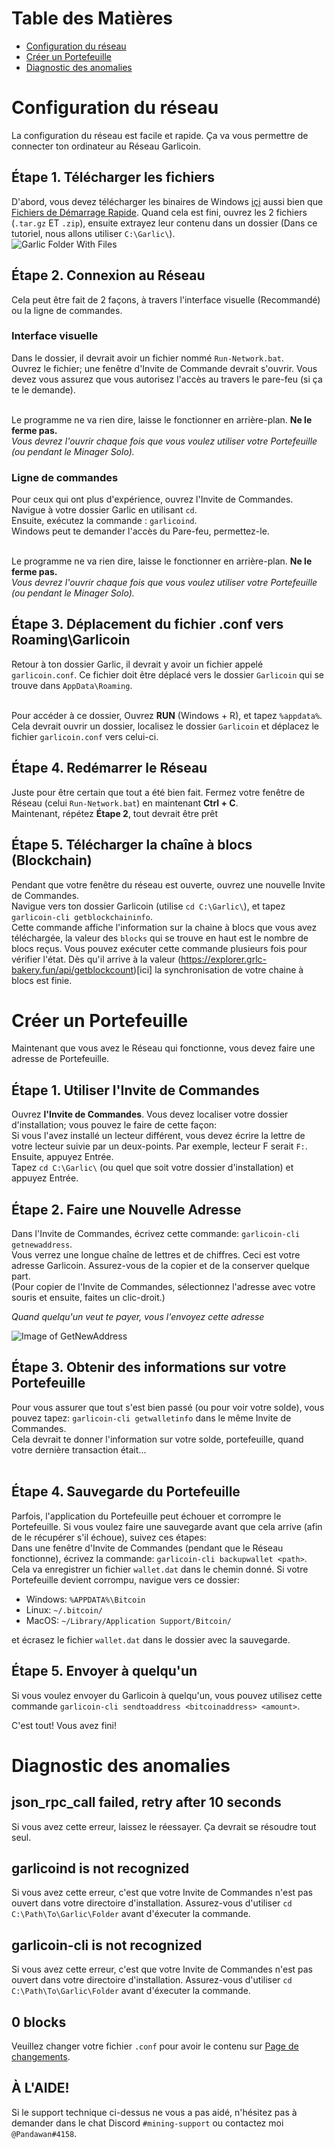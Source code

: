 # Table des Matières
- [Configuration du réseau](#configuration-du-réseau)
- [Créer un Portefeuille](#créer-un-portefeuille)
- [Diagnostic des anomalies](#diagnostic-des-anomalies)

# Configuration du réseau
La configuration du réseau est facile et rapide. Ça va vous permettre de connecter ton ordinateur au Réseau Garlicoin.

## Étape 1. Télécharger les fichiers
D'abord, vous devez télécharger les binaires de Windows [içi](https://garlicoin.io/downloads) aussi bien que [Fichiers de Démarrage Rapide](ROOT/files/wallet-win.zip).
Quand cela est fini, ouvrez les 2 fichiers (`.tar.gz` ET `.zip`), ensuite extrayez leur contenu dans un dossier (Dans ce tutoriel, nous allons utiliser `C:\Garlic\`).  
![Garlic Folder With Files](https://i.imgur.com/YYqtODB.png)

## Étape 2. Connexion au Réseau
Cela peut être fait de 2 façons, à travers l'interface visuelle (Recommandé) ou la ligne de commandes.  

### Interface visuelle
Dans le dossier, il devrait avoir un fichier nommé `Run-Network.bat`.  
Ouvrez le fichier; une fenêtre d'Invite de Commande devrait s'ouvrir. Vous devez vous assurez que vous autorisez l'accès au travers le pare-feu (si ça te le demande).  
<br>

Le programme ne va rien dire, laisse le fonctionner en arrière-plan. **Ne le ferme pas.**  
*Vous devrez l'ouvrir chaque fois que vous voulez utiliser votre Portefeuille (ou pendant le Minager Solo).*

### Ligne de commandes
Pour ceux qui ont plus d'expérience, ouvrez l'Invite de Commandes.  
Navigue à votre dossier Garlic en utilisant `cd`.  
Ensuite, exécutez la commande : `garlicoind`.   
Windows peut te demander l'accès du Pare-feu, permettez-le.  
<br>

Le programme ne va rien dire, laisse le fonctionner en arrière-plan. **Ne le ferme pas.**  
*Vous devrez l'ouvrir chaque fois que vous voulez utiliser votre Portefeuille (ou pendant le Minager Solo).*


## Étape 3. Déplacement du fichier .conf vers Roaming\Garlicoin
Retour à ton dossier Garlic, il devrait y avoir un fichier appelé `garlicoin.conf`. Ce fichier doit être déplacé vers le dossier `Garlicoin` qui se trouve dans `AppData\Roaming`.  
<br>

Pour accéder à ce dossier, Ouvrez **RUN** (Windows + R), et tapez  `%appdata%`. Cela devrait ouvrir un dossier, localisez le dossier `Garlicoin` et déplacez le fichier `garlicoin.conf` vers celui-ci.

## Étape 4. Redémarrer le Réseau
Juste pour être certain que tout a été bien fait. Fermez votre fenêtre de Réseau (celui `Run-Network.bat`) en maintenant **Ctrl + C**.  
Maintenant, répétez **Étape 2**, tout devrait être prêt 
<br>

## Étape 5. Télécharger la chaîne à blocs (Blockchain)
Pendant que votre fenêtre du réseau est ouverte, ouvrez une nouvelle Invite de Commandes.  
Navigue vers ton dossier Garlicoin (utilise `cd C:\Garlic\`), et tapez `garlicoin-cli getblockchaininfo`.  
Cette commande affiche l'information sur la chaine à blocs que vous avez téléchargée, la valeur des `blocks` qui se trouve en haut est le nombre de blocs reçus. Vous pouvez exécuter cette commande plusieurs fois pour vérifier l'état. Dès qu'il arrive à la valeur  (https://explorer.grlc-bakery.fun/api/getblockcount)[ici] la synchronisation de votre chaine à blocs est finie.

# Créer un Portefeuille
Maintenant que vous avez le Réseau qui fonctionne, vous devez faire une adresse de Portefeuille.  

## Étape 1. Utiliser l'Invite de Commandes
Ouvrez **l'Invite de Commandes**. Vous devez localiser votre dossier d'installation; vous pouvez le faire de cette façon:  
Si vous l'avez installé un lecteur différent, vous devez écrire la lettre de votre lecteur suivie par un deux-points. Par exemple, lecteur F serait `F:`. Ensuite, appuyez Entrée.   
Tapez `cd C:\Garlic\` (ou quel que soit votre dossier d'installation) et appuyez Entrée. 

## Étape 2. Faire une Nouvelle Adresse
Dans l'Invite de Commandes, écrivez cette commande: `garlicoin-cli getnewaddress`.  
Vous verrez une longue chaîne de lettres et de chiffres. Ceci est votre adresse Garlicoin. Assurez-vous de la copier et de la conserver quelque part.  
(Pour copier de l'Invite de Commandes, sélectionnez l'adresse avec votre souris et ensuite, faites un clic-droit.)   

*Quand quelqu'un veut te payer, vous l'envoyez cette adresse*

![Image of GetNewAddress](https://i.imgur.com/pjSUslM.png)

## Étape 3. Obtenir des informations sur votre Portefeuille
Pour vous assurer que tout s'est bien passé (ou pour voir votre solde), vous pouvez tapez: `garlicoin-cli getwalletinfo` dans le même Invite de Commandes.  
Cela devrait te donner l'information sur votre solde, portefeuille, quand votre dernière transaction était...  
<br>

## Étape 4. Sauvegarde du Portefeuille
Parfois, l'application du Portefeuille peut échouer et corrompre le Portefeuille. Si vous voulez faire une sauvegarde avant que cela arrive (afin de le récupérer s'il échoue), suivez ces étapes:  
Dans une fenêtre d'Invite de Commandes (pendant que le Réseau fonctionne), écrivez la commande: `garlicoin-cli backupwallet <path>`.  
Cela va enregistrer un fichier `wallet.dat` dans le chemin donné. Si votre Portefeuille devient corrompu, navigue vers ce dossier:
- Windows: `%APPDATA%\Bitcoin`
- Linux: `~/.bitcoin/`
- MacOS: `~/Library/Application Support/Bitcoin/`

et écrasez le fichier `wallet.dat` dans le dossier avec la sauvegarde.

## Étape 5. Envoyer à quelqu'un
Si vous voulez envoyer du Garlicoin à quelqu'un, vous pouvez utilisez cette commande `garlicoin-cli sendtoaddress <bitcoinaddress> <amount>`.

C'est tout! Vous avez fini!

# Diagnostic des anomalies

## json\_rpc\_call failed, retry after 10 seconds
Si vous avez cette erreur, laissez le réessayer. Ça devrait se résoudre tout seul.

## garlicoind is not recognized
Si vous avez cette erreur, c'est que votre Invite de Commandes n'est pas ouvert dans votre directoire d'installation. 
Assurez-vous d'utiliser `cd C:\Path\To\Garlic\Folder` avant d'éxecuter la commande.

## garlicoin-cli is not recognized
Si vous avez cette erreur, c'est que votre Invite de Commandes n'est pas ouvert dans votre directoire d'installation. 
Assurez-vous d'utiliser `cd C:\Path\To\Garlic\Folder` avant d'éxecuter la commande.

## 0 blocks
Veuillez changer votre fichier `.conf`  pour avoir le contenu sur [Page de changements](./changes.html).

## À L'AIDE!
Si le support technique ci-dessus ne vous a pas aidé, n'hésitez pas à demander dans le chat Discord `#mining-support` ou contactez moi `@Pandawan#4158`.
